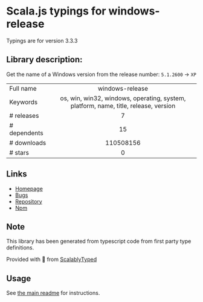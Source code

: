 
# Scala.js typings for windows-release

Typings are for version 3.3.3

## Library description:
Get the name of a Windows version from the release number: `5.1.2600` → `XP`

|                    |                 |
| ------------------ | :-------------: |
| Full name          | windows-release |
| Keywords           | os, win, win32, windows, operating, system, platform, name, title, release, version |
| # releases         | 7 |
| # dependents       | 15 |
| # downloads        | 110508156 |
| # stars            | 0 |

## Links
- [Homepage](https://github.com/sindresorhus/windows-release#readme)
- [Bugs](https://github.com/sindresorhus/windows-release/issues)
- [Repository](https://github.com/sindresorhus/windows-release)
- [Npm](https://www.npmjs.com/package/windows-release)
    


## Note
This library has been generated from typescript code from first party type definitions.

Provided with :purple_heart: from [ScalablyTyped](https://github.com/oyvindberg/ScalablyTyped)

## Usage
See [the main readme](../../readme.md) for instructions.


